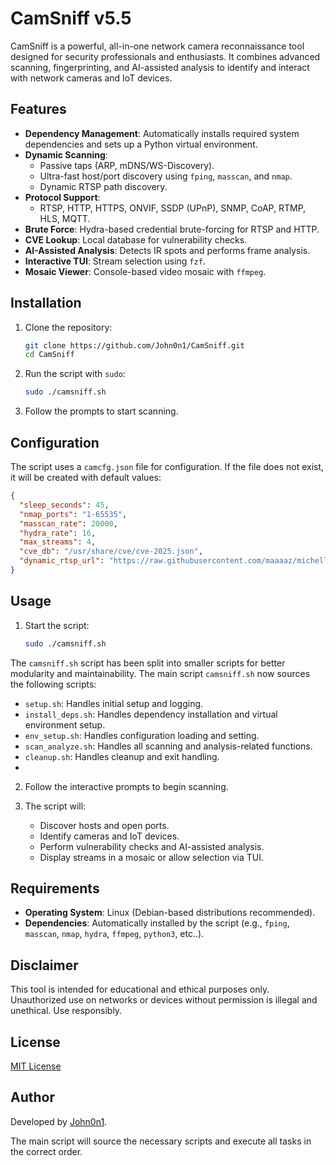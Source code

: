 # CamSniff v5.5

CamSniff is a powerful, all-in-one network camera reconnaissance tool designed for security professionals and enthusiasts. It combines advanced scanning, fingerprinting, and AI-assisted analysis to identify and interact with network cameras and IoT devices.

## Features

- **Dependency Management**: Automatically installs required system dependencies and sets up a Python virtual environment.
- **Dynamic Scanning**:
  - Passive taps (ARP, mDNS/WS-Discovery).
  - Ultra-fast host/port discovery using `fping`, `masscan`, and `nmap`.
  - Dynamic RTSP path discovery.
- **Protocol Support**:
  - RTSP, HTTP, HTTPS, ONVIF, SSDP (UPnP), SNMP, CoAP, RTMP, HLS, MQTT.
- **Brute Force**: Hydra-based credential brute-forcing for RTSP and HTTP.
- **CVE Lookup**: Local database for vulnerability checks.
- **AI-Assisted Analysis**: Detects IR spots and performs frame analysis.
- **Interactive TUI**: Stream selection using `fzf`.
- **Mosaic Viewer**: Console-based video mosaic with `ffmpeg`.

## Installation

1. Clone the repository:
   ```bash
   git clone https://github.com/John0n1/CamSniff.git
   cd CamSniff
   ```

2. Run the script with `sudo`:
   ```bash
   sudo ./camsniff.sh
   ```

3. Follow the prompts to start scanning.

## Configuration

The script uses a `camcfg.json` file for configuration. If the file does not exist, it will be created with default values:

```json
{
  "sleep_seconds": 45,
  "nmap_ports": "1-65535",
  "masscan_rate": 20000,
  "hydra_rate": 16,
  "max_streams": 4,
  "cve_db": "/usr/share/cve/cve-2025.json",
  "dynamic_rtsp_url": "https://raw.githubusercontent.com/maaaaz/michelle/master/rtsp.txt"
}
```


## Usage

1. Start the script:
   ```bash
   sudo ./camsniff.sh
   ```
The `camsniff.sh` script has been split into smaller scripts for better modularity and maintainability. The main script `camsniff.sh` now sources the following scripts:

- `setup.sh`: Handles initial setup and logging.
- `install_deps.sh`: Handles dependency installation and virtual environment setup.
- `env_setup.sh`: Handles configuration loading and setting.
- `scan_analyze.sh`: Handles all scanning and analysis-related functions.
- `cleanup.sh`: Handles cleanup and exit handling.
- 
2. Follow the interactive prompts to begin scanning.

3. The script will:
   - Discover hosts and open ports.
   - Identify cameras and IoT devices.
   - Perform vulnerability checks and AI-assisted analysis.
   - Display streams in a mosaic or allow selection via TUI.

## Requirements

- **Operating System**: Linux (Debian-based distributions recommended).
- **Dependencies**: Automatically installed by the script (e.g., `fping`, `masscan`, `nmap`, `hydra`, `ffmpeg`, `python3`, etc..).

## Disclaimer

This tool is intended for educational and ethical purposes only. Unauthorized use on networks or devices without permission is illegal and unethical. Use responsibly.

## License

[MIT License](https://opensource.org/licenses/MIT)

## Author

Developed by [John0n1](https://github.com/John0n1).

The main script will source the necessary scripts and execute all tasks in the correct order.
